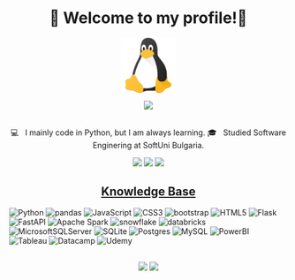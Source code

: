 <h1 align="center">💫 Welcome to my profile!💫 </h1>
<p align="center">
	<img align ="center" src = "https://raw.githubusercontent.com/pratik-kale20/pratik-kale20/main/linux.png" width="100" height="100">
	</a>
</p>
<p align="center"
[![](https://visitcount.itsvg.in/api?id=Dimitrov-S-Dev&label=Profile%20Views&color=1&pretty=false)](https://visitcount.itsvg.in)
	
[![](https://visitcount.itsvg.in/api?id=Dimitrov-S-Dev-Python&icon=0&color=0)](https://visitcount.itsvg.in)
<h2 align="center"></h2>
</p>

<p align="center">
	💻 &nbsp I mainly code in Python, but I am always learning.
        🎓 &nbsp Studied Software Enginering at SoftUni Bulgaria.

</p>

<p align="center">
<img height="110em" src="https://github-readme-stats.vercel.app/api?username=Dimitrov-S-Dev&theme=prussian&hide_border=false&include_all_commits=true&count_private=false" />
<img height="110em" src="https://github-readme-streak-stats.herokuapp.com/?user=Dimitrov-S-Dev&theme=prussian&hide_border=false" />
<img height="110em" src="https://github-readme-stats.vercel.app/api/top-langs/?username=Dimitrov-S-Dev&theme=prussian&layout=compact"/>

</p>
<h2 align="center"><u><b>Knowledge Base</b></u></h2>

![Python](https://img.shields.io/badge/python-3670A0?style=flat&logo=python&logoColor=ffdd54)
![pandas](https://img.shields.io/badge/pandas-blue?style=flat&logo=pandas)
![JavaScript](https://img.shields.io/badge/javascript-%23323330.svg?style=flat&logo=javascript&logoColor=%23F7DF1E) 
![CSS3](https://img.shields.io/badge/css3-%231572B6.svg?style=flat&logo=css3&logoColor=white)
![bootstrap](https://img.shields.io/badge/bootstrap-purple?style=flat&logo=bootstrap)
![HTML5](https://img.shields.io/badge/html5-%23E34F26.svg?style=flat&logo=html5&logoColor=white) 
![Flask](https://img.shields.io/badge/flask-%23000.svg?style=flat&logo=flask&logoColor=white) 
![FastAPI](https://img.shields.io/badge/FastAPI-005571?style=flat&logo=fastapi) 
![Apache Spark](https://img.shields.io/badge/Apache%20Spark-FDEE21?style=flat-square&logo=apachespark&logoColor=black)
![snowflake](https://img.shields.io/badge/snowflake-white?style=flat&logo=snowflake)
![databricks](https://img.shields.io/badge/databricks-white?style=flat&logo=databricks)
![MicrosoftSQLServer](https://img.shields.io/badge/Microsoft%20SQL%20Sever-CC2927?style=flat&logo=microsoft%20sql%20server&logoColor=white) 
![SQLite](https://img.shields.io/badge/sqlite-%2307405e.svg?style=flat&logo=sqlite&logoColor=white) 
![Postgres](https://img.shields.io/badge/postgres-%23316192.svg?style=flat&logo=postgresql&logoColor=white) 
![MySQL](https://img.shields.io/badge/mysql-%2300f.svg?style=flat&logo=mysql&logoColor=white) 
![PowerBI](https://img.shields.io/badge/PowerBI-white?style=flat&logo=powerbi)
![Tableau](https://img.shields.io/badge/tableau-white?style=flat&logo=tableau)
![Datacamp](https://img.shields.io/badge/datacamp-black?style=flat&logo=datacamp)
![Udemy](https://img.shields.io/badge/udemy-black?style=flat&logo=udemy)
<h2 align="center"></h2>
<p align="center">
<a href="https://www.linkedin.com/in/stanimir-dimitrov-5201331b/"><img src="https://img.shields.io/badge/-Dimitrov.S%20Linkedin-0077B5?style=flat&logo=Linkedin&logoColor=white"/></a>
<a href="mailto:dimitrov.s.dev@gmail.com"><img src="https://img.shields.io/badge/-dimitrov.s.dev@gmail.com-D14836?style=flat&logo=Gmail&logoColor=white"/></a>
	
